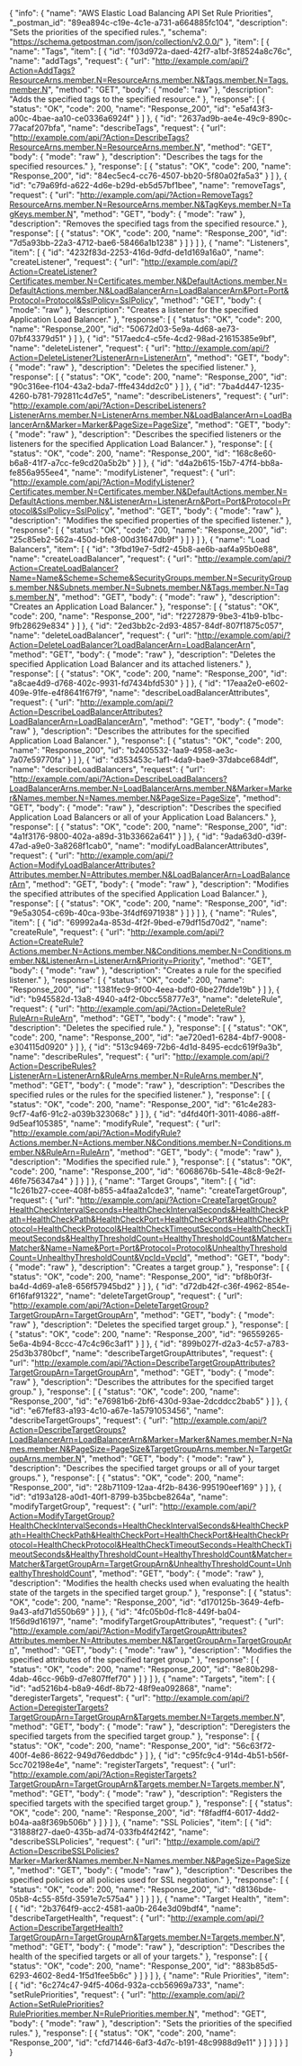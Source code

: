 {
  "info": {
    "name": "AWS Elastic Load Balancing API Set Rule Priorities",
    "_postman_id": "89ea894c-c19e-4c1e-a731-a664885fc104",
    "description": "Sets the priorities of the specified rules.",
    "schema": "https://schema.getpostman.com/json/collection/v2.0.0/"
  },
  "item": [
    {
      "name": "Tags",
      "item": [
        {
          "id": "f03d972a-daed-42f7-a1bf-3f8524a8c76c",
          "name": "addTags",
          "request": {
            "url": "http://example.com/api/?Action=AddTags?ResourceArns.member.N=ResourceArns.member.N&Tags.member.N=Tags.member.N",
            "method": "GET",
            "body": {
              "mode": "raw"
            },
            "description": "Adds the specified tags to the specified resource."
          },
          "response": [
            {
              "status": "OK",
              "code": 200,
              "name": "Response_200",
              "id": "e5af43f3-a00c-4bae-aa10-ce0336a6924f"
            }
          ]
        },
        {
          "id": "2637ad9b-ae4e-49c9-890c-77acaf207bfa",
          "name": "describeTags",
          "request": {
            "url": "http://example.com/api/?Action=DescribeTags?ResourceArns.member.N=ResourceArns.member.N",
            "method": "GET",
            "body": {
              "mode": "raw"
            },
            "description": "Describes the tags for the specified resources."
          },
          "response": [
            {
              "status": "OK",
              "code": 200,
              "name": "Response_200",
              "id": "84ec5ec4-cc76-4507-bb20-5f80a02fa5a3"
            }
          ]
        },
        {
          "id": "c79a69fd-a622-4d6e-b29d-eb5d57bf1bee",
          "name": "removeTags",
          "request": {
            "url": "http://example.com/api/?Action=RemoveTags?ResourceArns.member.N=ResourceArns.member.N&TagKeys.member.N=TagKeys.member.N",
            "method": "GET",
            "body": {
              "mode": "raw"
            },
            "description": "Removes the specified tags from the specified resource."
          },
          "response": [
            {
              "status": "OK",
              "code": 200,
              "name": "Response_200",
              "id": "7d5a93bb-22a3-4712-bae6-58466a1b1238"
            }
          ]
        }
      ]
    },
    {
      "name": "Listeners",
      "item": [
        {
          "id": "4232f83d-2253-416d-9dfd-de1d169a16a0",
          "name": "createListener",
          "request": {
            "url": "http://example.com/api/?Action=CreateListener?Certificates.member.N=Certificates.member.N&DefaultActions.member.N=DefaultActions.member.N&LoadBalancerArn=LoadBalancerArn&Port=Port&Protocol=Protocol&SslPolicy=SslPolicy",
            "method": "GET",
            "body": {
              "mode": "raw"
            },
            "description": "Creates a listener for the specified Application Load Balancer."
          },
          "response": [
            {
              "status": "OK",
              "code": 200,
              "name": "Response_200",
              "id": "50672d03-5e9a-4d68-ae73-07bf43379d51"
            }
          ]
        },
        {
          "id": "517aedc4-c5fe-4cd2-98ad-21615385e9bf",
          "name": "deleteListener",
          "request": {
            "url": "http://example.com/api/?Action=DeleteListener?ListenerArn=ListenerArn",
            "method": "GET",
            "body": {
              "mode": "raw"
            },
            "description": "Deletes the specified listener."
          },
          "response": [
            {
              "status": "OK",
              "code": 200,
              "name": "Response_200",
              "id": "90c316ee-f104-43a2-bda7-fffe434dd2c0"
            }
          ]
        },
        {
          "id": "7ba4d447-1235-4260-b781-792811c4d7e5",
          "name": "describeListeners",
          "request": {
            "url": "http://example.com/api/?Action=DescribeListeners?ListenerArns.member.N=ListenerArns.member.N&LoadBalancerArn=LoadBalancerArn&Marker=Marker&PageSize=PageSize",
            "method": "GET",
            "body": {
              "mode": "raw"
            },
            "description": "Describes the specified listeners or the listeners for the specified Application Load Balancer."
          },
          "response": [
            {
              "status": "OK",
              "code": 200,
              "name": "Response_200",
              "id": "168c8e60-b6a8-41f7-a7cc-fe9cd20a5b2b"
            }
          ]
        },
        {
          "id": "d4a2b615-15b7-47f4-bb8a-fe856a955ee4",
          "name": "modifyListener",
          "request": {
            "url": "http://example.com/api/?Action=ModifyListener?Certificates.member.N=Certificates.member.N&DefaultActions.member.N=DefaultActions.member.N&ListenerArn=ListenerArn&Port=Port&Protocol=Protocol&SslPolicy=SslPolicy",
            "method": "GET",
            "body": {
              "mode": "raw"
            },
            "description": "Modifies the specified properties of the specified listener."
          },
          "response": [
            {
              "status": "OK",
              "code": 200,
              "name": "Response_200",
              "id": "25c85eb2-562a-450d-bfe8-00d31647db9f"
            }
          ]
        }
      ]
    },
    {
      "name": "Load Balancers",
      "item": [
        {
          "id": "3fbd19e7-5df2-45b8-ae6b-aaf4a95b0e88",
          "name": "createLoadBalancer",
          "request": {
            "url": "http://example.com/api/?Action=CreateLoadBalancer?Name=Name&Scheme=Scheme&SecurityGroups.member.N=SecurityGroups.member.N&Subnets.member.N=Subnets.member.N&Tags.member.N=Tags.member.N",
            "method": "GET",
            "body": {
              "mode": "raw"
            },
            "description": "Creates an Application Load Balancer."
          },
          "response": [
            {
              "status": "OK",
              "code": 200,
              "name": "Response_200",
              "id": "f2272879-9be3-41b9-b1bc-9fb28629e834"
            }
          ]
        },
        {
          "id": "2ed3bb2c-2d93-4857-84df-807f1875c057",
          "name": "deleteLoadBalancer",
          "request": {
            "url": "http://example.com/api/?Action=DeleteLoadBalancer?LoadBalancerArn=LoadBalancerArn",
            "method": "GET",
            "body": {
              "mode": "raw"
            },
            "description": "Deletes the specified Application Load Balancer and its attached listeners."
          },
          "response": [
            {
              "status": "OK",
              "code": 200,
              "name": "Response_200",
              "id": "a8cae4d9-d768-402c-9931-fd7434bfd530"
            }
          ]
        },
        {
          "id": "17eaa2e0-e602-409e-91fe-e4f8641f67f9",
          "name": "describeLoadBalancerAttributes",
          "request": {
            "url": "http://example.com/api/?Action=DescribeLoadBalancerAttributes?LoadBalancerArn=LoadBalancerArn",
            "method": "GET",
            "body": {
              "mode": "raw"
            },
            "description": "Describes the attributes for the specified Application Load Balancer."
          },
          "response": [
            {
              "status": "OK",
              "code": 200,
              "name": "Response_200",
              "id": "b2405532-1aa9-4958-ae3c-7a07e59770fa"
            }
          ]
        },
        {
          "id": "d353453c-1af1-4da9-bae9-37dabce684df",
          "name": "describeLoadBalancers",
          "request": {
            "url": "http://example.com/api/?Action=DescribeLoadBalancers?LoadBalancerArns.member.N=LoadBalancerArns.member.N&Marker=Marker&Names.member.N=Names.member.N&PageSize=PageSize",
            "method": "GET",
            "body": {
              "mode": "raw"
            },
            "description": "Describes the specified Application Load Balancers or all of your Application Load Balancers."
          },
          "response": [
            {
              "status": "OK",
              "code": 200,
              "name": "Response_200",
              "id": "4a1f3176-9800-402a-a89d-31b33662a641"
            }
          ]
        },
        {
          "id": "9ada63d0-d39f-47ad-a9e0-3a8268f1cab0",
          "name": "modifyLoadBalancerAttributes",
          "request": {
            "url": "http://example.com/api/?Action=ModifyLoadBalancerAttributes?Attributes.member.N=Attributes.member.N&LoadBalancerArn=LoadBalancerArn",
            "method": "GET",
            "body": {
              "mode": "raw"
            },
            "description": "Modifies the specified attributes of the specified Application Load Balancer."
          },
          "response": [
            {
              "status": "OK",
              "code": 200,
              "name": "Response_200",
              "id": "9e5a3054-c69b-40ca-93be-3f4df6971938"
            }
          ]
        }
      ]
    },
    {
      "name": "Rules",
      "item": [
        {
          "id": "69992a4a-853d-4f2f-9bed-e79df15d70d2",
          "name": "createRule",
          "request": {
            "url": "http://example.com/api/?Action=CreateRule?Actions.member.N=Actions.member.N&Conditions.member.N=Conditions.member.N&ListenerArn=ListenerArn&Priority=Priority",
            "method": "GET",
            "body": {
              "mode": "raw"
            },
            "description": "Creates a rule for the specified listener."
          },
          "response": [
            {
              "status": "OK",
              "code": 200,
              "name": "Response_200",
              "id": "1381fec9-9f00-4eea-bdf0-6be27fdde19b"
            }
          ]
        },
        {
          "id": "b945582d-13a8-4940-a4f2-0bcc558777e3",
          "name": "deleteRule",
          "request": {
            "url": "http://example.com/api/?Action=DeleteRule?RuleArn=RuleArn",
            "method": "GET",
            "body": {
              "mode": "raw"
            },
            "description": "Deletes the specified rule."
          },
          "response": [
            {
              "status": "OK",
              "code": 200,
              "name": "Response_200",
              "id": "ae720ed1-6284-4bf7-9008-e304115d0920"
            }
          ]
        },
        {
          "id": "513c9469-72b6-4d1d-8495-ecdc619f9a3b",
          "name": "describeRules",
          "request": {
            "url": "http://example.com/api/?Action=DescribeRules?ListenerArn=ListenerArn&RuleArns.member.N=RuleArns.member.N",
            "method": "GET",
            "body": {
              "mode": "raw"
            },
            "description": "Describes the specified rules or the rules for the specified listener."
          },
          "response": [
            {
              "status": "OK",
              "code": 200,
              "name": "Response_200",
              "id": "61c4e283-9cf7-4af6-91c2-a039b323068c"
            }
          ]
        },
        {
          "id": "d4fd40f1-3011-4086-a8ff-9d5eaf105385",
          "name": "modifyRule",
          "request": {
            "url": "http://example.com/api/?Action=ModifyRule?Actions.member.N=Actions.member.N&Conditions.member.N=Conditions.member.N&RuleArn=RuleArn",
            "method": "GET",
            "body": {
              "mode": "raw"
            },
            "description": "Modifies the specified rule."
          },
          "response": [
            {
              "status": "OK",
              "code": 200,
              "name": "Response_200",
              "id": "6068676b-541e-48c8-9e2f-46fe756347a4"
            }
          ]
        }
      ]
    },
    {
      "name": "Target Groups",
      "item": [
        {
          "id": "1c261b27-ccee-408f-b855-a4faa2a1cde3",
          "name": "createTargetGroup",
          "request": {
            "url": "http://example.com/api/?Action=CreateTargetGroup?HealthCheckIntervalSeconds=HealthCheckIntervalSeconds&HealthCheckPath=HealthCheckPath&HealthCheckPort=HealthCheckPort&HealthCheckProtocol=HealthCheckProtocol&HealthCheckTimeoutSeconds=HealthCheckTimeoutSeconds&HealthyThresholdCount=HealthyThresholdCount&Matcher=Matcher&Name=Name&Port=Port&Protocol=Protocol&UnhealthyThresholdCount=UnhealthyThresholdCount&VpcId=VpcId",
            "method": "GET",
            "body": {
              "mode": "raw"
            },
            "description": "Creates a target group."
          },
          "response": [
            {
              "status": "OK",
              "code": 200,
              "name": "Response_200",
              "id": "bf8b0f3f-ba4d-4d69-a1e8-656f57945bd2"
            }
          ]
        },
        {
          "id": "d72db42f-c36f-4962-854e-6f16faf91322",
          "name": "deleteTargetGroup",
          "request": {
            "url": "http://example.com/api/?Action=DeleteTargetGroup?TargetGroupArn=TargetGroupArn",
            "method": "GET",
            "body": {
              "mode": "raw"
            },
            "description": "Deletes the specified target group."
          },
          "response": [
            {
              "status": "OK",
              "code": 200,
              "name": "Response_200",
              "id": "96559265-5e6a-4b94-8ccc-47c4c96c3af1"
            }
          ]
        },
        {
          "id": "899b027f-d2a3-4c57-a783-25d3b3780bcf",
          "name": "describeTargetGroupAttributes",
          "request": {
            "url": "http://example.com/api/?Action=DescribeTargetGroupAttributes?TargetGroupArn=TargetGroupArn",
            "method": "GET",
            "body": {
              "mode": "raw"
            },
            "description": "Describes the attributes for the specified target group."
          },
          "response": [
            {
              "status": "OK",
              "code": 200,
              "name": "Response_200",
              "id": "e76981b6-2bf6-430d-93ae-2dcddcc2bab5"
            }
          ]
        },
        {
          "id": "e67fef83-a193-4c10-a67e-1a5791053456",
          "name": "describeTargetGroups",
          "request": {
            "url": "http://example.com/api/?Action=DescribeTargetGroups?LoadBalancerArn=LoadBalancerArn&Marker=Marker&Names.member.N=Names.member.N&PageSize=PageSize&TargetGroupArns.member.N=TargetGroupArns.member.N",
            "method": "GET",
            "body": {
              "mode": "raw"
            },
            "description": "Describes the specified target groups or all of your target groups."
          },
          "response": [
            {
              "status": "OK",
              "code": 200,
              "name": "Response_200",
              "id": "28b71109-12aa-4f2b-8436-995190eef169"
            }
          ]
        },
        {
          "id": "d193a128-a0d1-40f1-8799-b35bcbe8264a",
          "name": "modifyTargetGroup",
          "request": {
            "url": "http://example.com/api/?Action=ModifyTargetGroup?HealthCheckIntervalSeconds=HealthCheckIntervalSeconds&HealthCheckPath=HealthCheckPath&HealthCheckPort=HealthCheckPort&HealthCheckProtocol=HealthCheckProtocol&HealthCheckTimeoutSeconds=HealthCheckTimeoutSeconds&HealthyThresholdCount=HealthyThresholdCount&Matcher=Matcher&TargetGroupArn=TargetGroupArn&UnhealthyThresholdCount=UnhealthyThresholdCount",
            "method": "GET",
            "body": {
              "mode": "raw"
            },
            "description": "Modifies the health checks used when evaluating the health state of the targets in the specified target group."
          },
          "response": [
            {
              "status": "OK",
              "code": 200,
              "name": "Response_200",
              "id": "d170125b-3649-4efb-9a43-afd71d550b69"
            }
          ]
        },
        {
          "id": "4fc05b0d-f1c8-449f-ba04-1f56d9d16197",
          "name": "modifyTargetGroupAttributes",
          "request": {
            "url": "http://example.com/api/?Action=ModifyTargetGroupAttributes?Attributes.member.N=Attributes.member.N&TargetGroupArn=TargetGroupArn",
            "method": "GET",
            "body": {
              "mode": "raw"
            },
            "description": "Modifies the specified attributes of the specified target group."
          },
          "response": [
            {
              "status": "OK",
              "code": 200,
              "name": "Response_200",
              "id": "8e80b298-4dab-46cc-96b9-d7e807ffef70"
            }
          ]
        }
      ]
    },
    {
      "name": "Targets",
      "item": [
        {
          "id": "ad5216b4-b8a9-46df-8b72-48f9ea092868",
          "name": "deregisterTargets",
          "request": {
            "url": "http://example.com/api/?Action=DeregisterTargets?TargetGroupArn=TargetGroupArn&Targets.member.N=Targets.member.N",
            "method": "GET",
            "body": {
              "mode": "raw"
            },
            "description": "Deregisters the specified targets from the specified target group."
          },
          "response": [
            {
              "status": "OK",
              "code": 200,
              "name": "Response_200",
              "id": "56c63f72-400f-4e86-8622-949d76eddbdc"
            }
          ]
        },
        {
          "id": "c95fc9c4-914d-4b51-b56f-5cc702198e4e",
          "name": "registerTargets",
          "request": {
            "url": "http://example.com/api/?Action=RegisterTargets?TargetGroupArn=TargetGroupArn&Targets.member.N=Targets.member.N",
            "method": "GET",
            "body": {
              "mode": "raw"
            },
            "description": "Registers the specified targets with the specified target group."
          },
          "response": [
            {
              "status": "OK",
              "code": 200,
              "name": "Response_200",
              "id": "f8fadff4-6017-4dd2-b04a-aa8f369b506b"
            }
          ]
        }
      ]
    },
    {
      "name": "SSL Policies",
      "item": [
        {
          "id": "31888f27-dae0-435b-ad74-033fb4f42f42",
          "name": "describeSSLPolicies",
          "request": {
            "url": "http://example.com/api/?Action=DescribeSSLPolicies?Marker=Marker&Names.member.N=Names.member.N&PageSize=PageSize",
            "method": "GET",
            "body": {
              "mode": "raw"
            },
            "description": "Describes the specified policies or all policies used for SSL negotiation."
          },
          "response": [
            {
              "status": "OK",
              "code": 200,
              "name": "Response_200",
              "id": "d8136bde-05b8-4c55-85fd-3591e7c575a4"
            }
          ]
        }
      ]
    },
    {
      "name": "Target Health",
      "item": [
        {
          "id": "2b3764f9-acc2-4581-aa0b-264e3d09bdf4",
          "name": "describeTargetHealth",
          "request": {
            "url": "http://example.com/api/?Action=DescribeTargetHealth?TargetGroupArn=TargetGroupArn&Targets.member.N=Targets.member.N",
            "method": "GET",
            "body": {
              "mode": "raw"
            },
            "description": "Describes the health of the specified targets or all of your targets."
          },
          "response": [
            {
              "status": "OK",
              "code": 200,
              "name": "Response_200",
              "id": "883b85d5-6293-4602-8ed4-1f5d1fee5b6c"
            }
          ]
        }
      ]
    },
    {
      "name": "Rule Priorities",
      "item": [
        {
          "id": "6c274c47-94f5-406d-932a-ccb56969a733",
          "name": "setRulePriorities",
          "request": {
            "url": "http://example.com/api/?Action=SetRulePriorities?RulePriorities.member.N=RulePriorities.member.N",
            "method": "GET",
            "body": {
              "mode": "raw"
            },
            "description": "Sets the priorities of the specified rules."
          },
          "response": [
            {
              "status": "OK",
              "code": 200,
              "name": "Response_200",
              "id": "cfd71446-6af3-4d7c-b191-48c9988d9e11"
            }
          ]
        }
      ]
    }
  ]
}